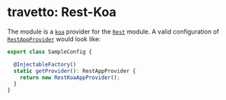 travetto: Rest-Koa
===
The module is a [`koa`](https://koajs.com/) provider for the [`Rest`](https://github.com/travetto/travetto/tree/master/module/rest) module. A valid configuration of [`RestAppProvider`](./src/types.ts) would look like:

```typescript
export class SampleConfig {

  @InjectableFactory()
  static getProvider(): RestAppProvider {
    return new RestKoaAppProvider();
  }
}
```